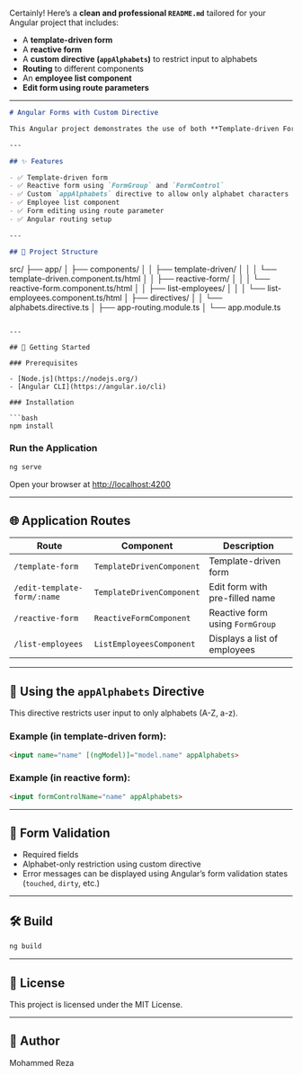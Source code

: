 Certainly! Here’s a **clean and professional `README.md`** tailored for your Angular project that includes:

* A **template-driven form**
* A **reactive form**
* A **custom directive (`appAlphabets`)** to restrict input to alphabets
* **Routing** to different components
* An **employee list component**
* **Edit form using route parameters**

---

```markdown
# Angular Forms with Custom Directive

This Angular project demonstrates the use of both **Template-driven Forms** and **Reactive Forms** along with a custom directive to restrict input to alphabets. It includes form validation, routing, employee listing, and form editing based on URL parameters.

---

## ✨ Features

- ✅ Template-driven form
- ✅ Reactive form using `FormGroup` and `FormControl`
- ✅ Custom `appAlphabets` directive to allow only alphabet characters
- ✅ Employee list component
- ✅ Form editing using route parameter
- ✅ Angular routing setup

---

## 🧱 Project Structure

```

src/
├── app/
│   ├── components/
│   │   ├── template-driven/
│   │   │   └── template-driven.component.ts/html
│   │   ├── reactive-form/
│   │   │   └── reactive-form.component.ts/html
│   │   ├── list-employees/
│   │   │   └── list-employees.component.ts/html
│   ├── directives/
│   │   └── alphabets.directive.ts
│   ├── app-routing.module.ts
│   └── app.module.ts

````

---

## 🚀 Getting Started

### Prerequisites

- [Node.js](https://nodejs.org/)
- [Angular CLI](https://angular.io/cli)

### Installation

```bash
npm install
````

### Run the Application

```bash
ng serve
```

Open your browser at [http://localhost:4200](http://localhost:4200)

---

## 🌐 Application Routes

| Route                       | Component                 | Description                     |
| --------------------------- | ------------------------- | ------------------------------- |
| `/template-form`            | `TemplateDrivenComponent` | Template-driven form            |
| `/edit-template-form/:name` | `TemplateDrivenComponent` | Edit form with pre-filled name  |
| `/reactive-form`            | `ReactiveFormComponent`   | Reactive form using `FormGroup` |
| `/list-employees`           | `ListEmployeesComponent`  | Displays a list of employees    |

---

## 🧪 Using the `appAlphabets` Directive

This directive restricts user input to only alphabets (A-Z, a-z).

### Example (in template-driven form):

```html
<input name="name" [(ngModel)]="model.name" appAlphabets>
```

### Example (in reactive form):

```html
<input formControlName="name" appAlphabets>
```

---

## 🧼 Form Validation

* Required fields
* Alphabet-only restriction using custom directive
* Error messages can be displayed using Angular’s form validation states (`touched`, `dirty`, etc.)

---

## 🛠 Build

```bash
ng build
```

---

## 📄 License

This project is licensed under the MIT License.

---

## 👤 Author

Mohammed Reza